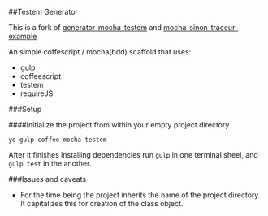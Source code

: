 ##Testem Generator

This is a fork of [generator-mocha-testem](https://github.com/callumlocke/generator-mocha-testem) and [mocha-sinon-traceur-example](https://github.com/uxebu/mocha-sinon-traceur-example)

An simple coffescript / mocha(bdd) scaffold that uses:

*   gulp
*   coffeescript
*   testem
*   requireJS

###Setup

####Initialize the project from within your empty project directory
```
yo gulp-coffee-mocha-testem
```

After it finishes installing dependencies run `gulp` in one terminal sheel, and `gulp test` in the another. 

###Issues and caveats
* For the time being the project inherits the name of the project directory. It capitalizes this for creation of the class object.
